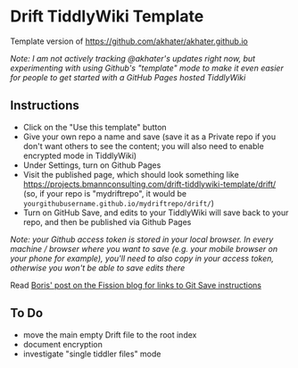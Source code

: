 # Drift TiddlyWiki Template

Template version of https://github.com/akhater/akhater.github.io

_Note: I am not actively tracking @akhater's updates right now, but experimenting with using Github's "template" mode to make it even easier for people to get started with a GitHub Pages hosted TiddlyWiki_

## Instructions

* Click on the "Use this template" button
* Give your own repo a name and save (save it as a Private repo if you don't want others to see the content; you will also need to enable encrypted mode in TiddlyWiki)
* Under Settings, turn on Github Pages
* Visit the published page, which should look something like https://projects.bmannconsulting.com/drift-tiddlywiki-template/drift/ (so, if your repo is "mydriftrepo", it would be `yourgithubusername.github.io/mydriftrepo/drift/`)
* Turn on GitHub Save, and edits to your TiddlyWiki will save back to your repo, and then be published via Github Pages

_Note: your Github access token is stored in your local browser. In every machine / browser where you want to save (e.g. your mobile browser on your phone for example), you'll need to also copy in your access token, otherwise you won't be able to save edits there_

Read [Boris' post on the Fission blog for links to Git Save instructions](https://blog.fission.codes/tiddlywiki-as-the-original-serverless/)

## To Do

* move the main empty Drift file to the root index
* document encryption
* investigate "single tiddler files" mode


